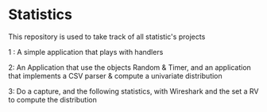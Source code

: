 # Statistics
This repository is used to take track of all statistic's projects

1 : A simple application that plays with handlers

2: An Application that use the objects Random & Timer, and an application that implements a CSV parser & compute a univariate distribution

3: Do a capture, and the following statistics, with Wireshark and the set a RV to compute the distribution